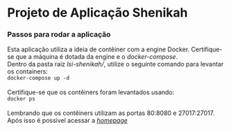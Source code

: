 # Projeto de Aplicação Shenikah
### Passos para rodar a aplicação

  Esta aplicação utiliza a ideia de contêiner com a engine Docker. Certifique-se que a máquina é dotada da engine e o _docker-compose_.
  <br>Dentro da pasta raiz _lsi-shenikah/_, utilize o seguinte comando para levantar os containers:<br>
  ```docker-compose up -d```<br><br>
  Certifique-se que os contêiners foram levantados usando:<br>
  ```docker ps```<br><br>
  Lembrando que os contêiners utilizam as portas 80:8080 e 27017:27017.<br> Após isso é possivel acessar a [_homepage_](http:localhost:80)
  
